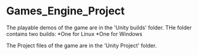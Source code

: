 # Games_Engine_Project

The playable demos of the game are in the 'Unity builds' folder.
THe folder contains two builds:
*One for Linux
*One for Windows

The Project files of the game are in the 'Unity Project' folder.
